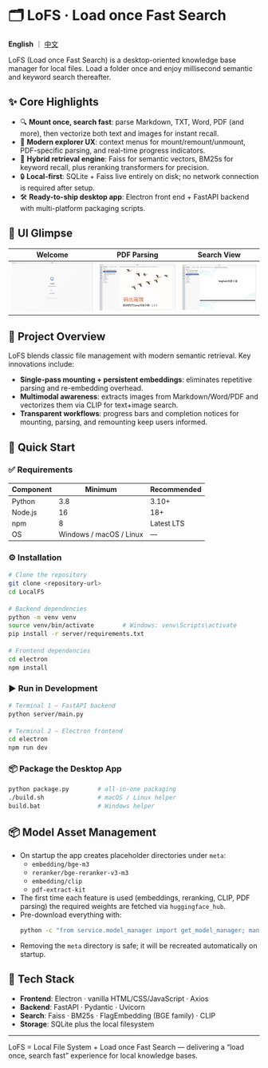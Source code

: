 # 🗂️ LoFS · Load once Fast Search

**English** ｜ [中文](README.md)

LoFS (Load once Fast Search) is a desktop-oriented knowledge base manager for local files. Load a folder once and enjoy millisecond semantic and keyword search thereafter.

## ✨ Core Highlights
- 🔍 **Mount once, search fast**: parse Markdown, TXT, Word, PDF (and more), then vectorize both text and images for instant recall.
- 📁 **Modern explorer UX**: context menus for mount/remount/unmount, PDF-specific parsing, and real-time progress indicators.
- 🧠 **Hybrid retrieval engine**: Faiss for semantic vectors, BM25s for keyword recall, plus reranking transformers for precision.
- 🔒 **Local-first**: SQLite + Faiss live entirely on disk; no network connection is required after setup.
- 🛠️ **Ready-to-ship desktop app**: Electron front end + FastAPI backend with multi-platform packaging scripts.

## 🎨 UI Glimpse
| Welcome | PDF Parsing | Search View |
|:--:|:--:|:--:|
| ![Welcome](img/welcome_page.png) | ![PDF](img/pdf_viewer.png) | ![PPT](img/ppt_viewer.png) |

## 🧭 Project Overview
LoFS blends classic file management with modern semantic retrieval. Key innovations include:
- **Single-pass mounting + persistent embeddings**: eliminates repetitive parsing and re-embedding overhead.
- **Multimodal awareness**: extracts images from Markdown/Word/PDF and vectorizes them via CLIP for text+image search.
- **Transparent workflows**: progress bars and completion notices for mounting, parsing, and remounting keep users informed.

## 🚀 Quick Start
### ✅ Requirements
| Component | Minimum | Recommended |
| --- | --- | --- |
| Python | 3.8 | 3.10+ |
| Node.js | 16 | 18+ |
| npm | 8 | Latest LTS |
| OS | Windows / macOS / Linux | — |

### ⚙️ Installation
```bash
# Clone the repository
git clone <repository-url>
cd LocalFS

# Backend dependencies
python -m venv venv
source venv/bin/activate        # Windows: venv\Scripts\activate
pip install -r server/requirements.txt

# Frontend dependencies
cd electron
npm install
```

### ▶️ Run in Development
```bash
# Terminal 1 — FastAPI backend
python server/main.py

# Terminal 2 — Electron frontend
cd electron
npm run dev
```

### 📦 Package the Desktop App
```bash
python package.py        # all-in-one packaging
./build.sh               # macOS / Linux helper
build.bat                # Windows helper
```

## 📦 Model Asset Management
- On startup the app creates placeholder directories under `meta`:
  - `embedding/bge-m3`
  - `reranker/bge-reranker-v3-m3`
  - `embedding/clip`
  - `pdf-extract-kit`
- The first time each feature is used (embeddings, reranking, CLIP, PDF parsing) the required weights are fetched via `huggingface_hub`.
- Pre-download everything with:
  ```bash
  python -c "from service.model_manager import get_model_manager; manager = get_model_manager(); [manager.get_model_path(key) for key in ('bge_m3', 'bge_reranker_v2_m3', 'clip_vit_b_32', 'pdf_extract_kit')]"
  ```
- Removing the `meta` directory is safe; it will be recreated automatically on startup.

## 🧱 Tech Stack
- **Frontend**: Electron · vanilla HTML/CSS/JavaScript · Axios
- **Backend**: FastAPI · Pydantic · Uvicorn
- **Search**: Faiss · BM25s · FlagEmbedding (BGE family) · CLIP
- **Storage**: SQLite plus the local filesystem

---
LoFS = Local File System + Load once Fast Search — delivering a “load once, search fast” experience for local knowledge bases.
